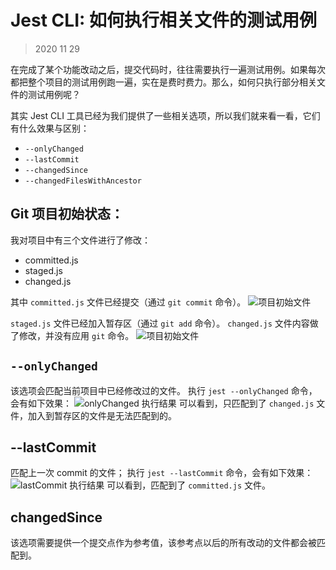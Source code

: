 # Jest CLI: 如何执行相关文件的测试用例

> 2020 11 29

在完成了某个功能改动之后，提交代码时，往往需要执行一遍测试用例。如果每次都把整个项目的测试用例跑一遍，实在是费时费力。那么，如何只执行部分相关文件的测试用例呢？

其实 Jest CLI 工具已经为我们提供了一些相关选项，所以我们就来看一看，它们有什么效果与区别：

- `--onlyChanged`
- `--lastCommit`
- `--changedSince`
- `--changedFilesWithAncestor`

## Git 项目初始状态：

我对项目中有三个文件进行了修改：

- committed.js
- staged.js
- changed.js

其中 `committed.js` 文件已经提交（通过 `git commit` 命令）。
![项目初始文件](https://raw.githubusercontent.com/zhang-quan-yi/blogs/master/resource/jest_cli_file_intro_1.png)

`staged.js` 文件已经加入暂存区（通过 `git add` 命令）。
`changed.js` 文件内容做了修改，并没有应用 `git` 命令。
![项目初始文件](https://raw.githubusercontent.com/zhang-quan-yi/blogs/master/resource/jest_cli_file_intro_2.png)

## `--onlyChanged`

该选项会匹配当前项目中已经修改过的文件。
执行 `jest --onlyChanged` 命令，会有如下效果：
![onlyChanged 执行结果](https://raw.githubusercontent.com/zhang-quan-yi/blogs/master/resource/jest_cli_only_changed.png)
可以看到，只匹配到了 `changed.js` 文件，加入到暂存区的文件是无法匹配到的。

## --lastCommit

匹配上一次 commit 的文件；
执行 `jest --lastCommit` 命令，会有如下效果：
![lastCommit 执行结果](https://raw.githubusercontent.com/zhang-quan-yi/blogs/master/resource/jest_cli_lastCommit.png)
可以看到，匹配到了 `committed.js` 文件。

## changedSince

该选项需要提供一个提交点作为参考值，该参考点以后的所有改动的文件都会被匹配到。

